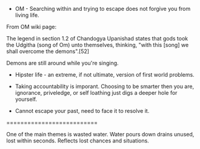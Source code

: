 - OM - Searching within and trying to escape does not forgive you from living life.

From OM wiki page:

The legend in section 1.2 of Chandogya Upanishad states that gods took the Udgitha (song of Om) unto themselves, thinking, "with this [song] we shall overcome the demons".[52]

Demons are still around while you're singing.

- Hipster life - an extreme, if not ultimate, version of first world problems. 

- Taking accountability is imporant. Choosing to be smarter then you are, ignorance, priveledge, or self loathing just digs a deeper hole for yourself.

- Cannot escape your past, need to face it to resolve it.



==========================

One of the main themes is wasted water. Water pours down drains unused, lost within seconds. Reflects lost chances and situations.